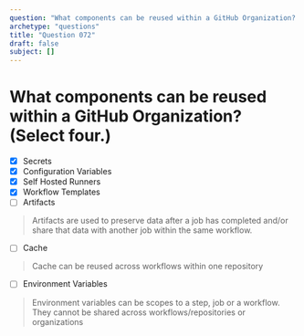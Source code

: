 ```yaml
---
question: "What components can be reused within a GitHub Organization? (Select four.)"
archetype: "questions"
title: "Question 072"
draft: false
subject: []
---
```


# What components can be reused within a GitHub Organization? (Select four.)
- [x] Secrets
- [x] Configuration Variables
- [x] Self Hosted Runners
- [x] Workflow Templates
- [ ] Artifacts
> Artifacts are used to preserve data after a job has completed and/or share that data with another job within the same workflow. 
- [ ] Cache
> Cache can be reused across workflows within one repository
- [ ] Environment Variables
> Environment variables can be scopes to a step, job or a workflow. They cannot be shared across workflows/repositories or organizations
